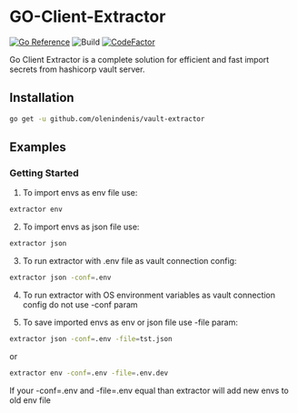 # GO-Client-Extractor

[![Go Reference](https://pkg.go.dev/badge/github.com/olenindenis/vault-extractor.svg)](https://pkg.go.dev/github.com/olenindenis/vault-extractor)
![Build](https://github.com/olenindenis/vault-extractor/actions/workflows/main.yml/badge.svg?branch=main)
[![CodeFactor](https://www.codefactor.io/repository/github/creyd/prettier_action/badge/master)](https://www.codefactor.io/repository/github/creyd/prettier_action/overview/master)

Go Client Extractor is a complete solution for efficient and fast import secrets from hashicorp vault server.

## Installation

```sh
go get -u github.com/olenindenis/vault-extractor
```

## Examples

### Getting Started

1. To import envs as env file use:
```sh
extractor env
```

2. To import envs as json file use:
```sh
extractor json
```

3. To run extractor with .env file as vault connection config:
```sh
extractor json -conf=.env
```

4. To run extractor with OS environment variables as vault connection config do not use -conf param

5. To save imported envs as env or json file use -file param:
```sh
extractor json -conf=.env -file=tst.json
```
or
```sh
extractor env -conf=.env -file=.env.dev
```

If your -conf=.env and -file=.env equal than extractor will add new envs to old env file
